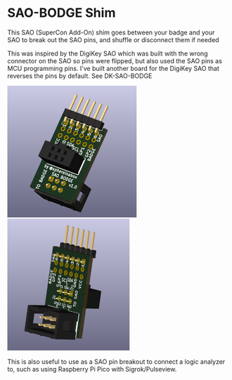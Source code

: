 # SAO-BODGE Shim

This SAO (SuperCon Add-On) shim goes between your badge and your SAO to break out the SAO pins, and shuffle or disconnect them if needed

This was inspired by the DigiKey SAO which was built with the wrong connector on the SAO so pins were flipped, but also used the SAO pins as MCU programming pins. 
I've built another board for the DigiKey SAO that reverses the pins by default. See DK-SAO-BODGE

<img src="images/SAO-BODGE-angled-front.png" height=300> <img src="images/SAO-BODGE-angled-back.png" height=300>

This is also useful to use as a SAO pin breakout to connect a logic analyzer to, such as using Raspberry Pi Pico with Sigrok/Pulseview.